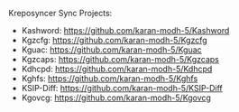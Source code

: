 Kreposyncer Sync Projects: 

- Kashword: https://github.com/karan-modh-5/Kashword
- Kgzcfg: https://github.com/karan-modh-5/Kgzcfg
- Kguac: https://github.com/karan-modh-5/Kguac
- Kgzcaps: https://github.com/karan-modh-5/Kgzcaps
- Kdhcpd: https://github.com/karan-modh-5/Kdhcpd
- Kghfs: https://github.com/karan-modh-5/Kghfs
- KSIP-Diff: https://github.com/karan-modh-5/KSIP-Diff
- Kgovcg: https://github.com/karan-modh-5/Kgovcg
